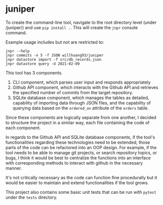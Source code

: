 # juniper
To create the command-line tool, navigate to the root directory level (under /juniper/)
and use `pip install .`. This will create the `jnpr` console command.

Example usage includes but not are restricted to:
```
jnpr --help
jnpr commits -n 5 -f JSON willhuang93/juniper
jnpr datastore import -f src/db_records.json
jnpr datastore query -d 2021-02-09
```

This tool has 3 components.
  1) CLI component, which parses user input and responds appropriately
  2) Github API component, which interacts with the Github API and retrieves the specified number of commits from the 
  target repository.
  3) SQLite database component, which manages the tables as detailed, capability of importing data through JSON files,
  and the capability of querying data based on the `ordered_on` attribute of the `orders` table.
  
 Since these components are logically separate from one another, I decided to structure the project in a similar way, 
 each file containing the code of each component.
 
 In regards to the Github API and SQLite database components, if the tool's functionalities regarding these technologies
 need to be extended, those parts of the code can be refactored into an OOP design. For example, if the tool needs to be
 able to manage git projects, or search repository topics, or bugs, I think it would be best to centralize the functions
 into an interface with corresponding methods to interact with github in the necessary manner.
 
 It's not critically necessary as the code can function fine procedurally but it would be easier to maintain and extend
 functionalities if the tool grows.
 
 This project also contains some basic unit tests that can be run with `pytest` under the `tests` directory. 